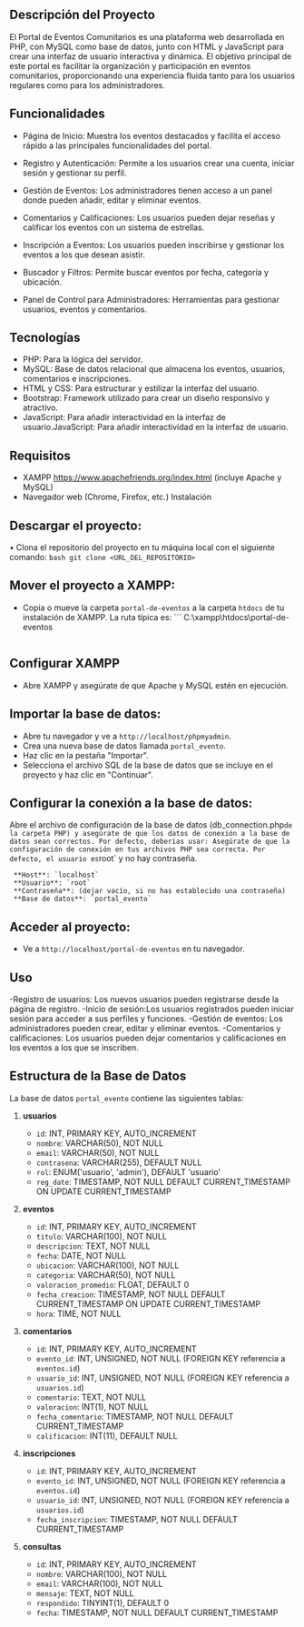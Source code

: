 ## Descripción del Proyecto

El Portal de Eventos Comunitarios es una plataforma web desarrollada en PHP, con MySQL como base de datos, junto con HTML y JavaScript para crear una interfaz de usuario interactiva y dinámica. El objetivo principal de este portal es facilitar la organización y participación en eventos comunitarios, proporcionando una experiencia fluida tanto para los usuarios regulares como para los administradores.

## Funcionalidades

  -	Página de Inicio: Muestra los eventos destacados y facilita el acceso rápido a las principales funcionalidades del portal.
  
  -	Registro y Autenticación: Permite a los usuarios crear una cuenta, iniciar sesión y gestionar su perfil.
  
  -	Gestión de Eventos: Los administradores tienen acceso a un panel donde pueden añadir, editar y eliminar eventos.
  
  - Comentarios y Calificaciones: Los usuarios pueden dejar reseñas y calificar los eventos con un sistema de estrellas.
  
  -	Inscripción a Eventos: Los usuarios pueden inscribirse y gestionar los eventos a los que desean asistir.
  
  -	Buscador y Filtros: Permite buscar eventos por fecha, categoría y ubicación.
  
 -	Panel de Control para Administradores: Herramientas para gestionar usuarios, eventos y comentarios.

## Tecnologías

  -	PHP: Para la lógica del servidor.
  -	MySQL: Base de datos relacional que almacena los eventos, usuarios, comentarios e inscripciones.
  -	HTML y CSS: Para estructurar y estilizar la interfaz del usuario.
  -	Bootstrap: Framework utilizado para crear un diseño responsivo y atractivo.
  -	JavaScript: Para añadir interactividad en la interfaz de usuario.JavaScript: Para añadir interactividad en la interfaz de usuario.

## Requisitos

  -	XAMPP https://www.apachefriends.org/index.html (incluye Apache y MySQL)
  -	Navegador web (Chrome, Firefox, etc.)
Instalación

## Descargar el proyecto:

  •	Clona el repositorio del proyecto en tu máquina local con el siguiente comando:
      ```bash
     git clone <URL_DEL_REPOSITORIO>
     ```

## Mover el proyecto a XAMPP:

 -	Copia o mueve la carpeta `portal-de-eventos` a la carpeta `htdocs` de tu instalación de XAMPP. La ruta típica es:
        ```
     C:\xampp\htdocs\portal-de-eventos
     ```

## Configurar XAMPP

  - Abre XAMPP y asegúrate de que Apache y MySQL estén en ejecución.

## Importar la base de datos:

  -	Abre tu navegador y ve a `http://localhost/phpmyadmin`.
  -	Crea una nueva base de datos llamada `portal_evento`.
  - Haz clic en la pestaña "Importar".
  -	Selecciona el archivo SQL de la base de datos que se incluye en el proyecto y haz clic en "Continuar".

## Configurar la conexión a la base de datos:

Abre el archivo de configuración de la base de datos (db_connection.php` de la carpeta PHP) y asegúrate de que los datos de conexión a la base de datos sean correctos. Por defecto, deberías usar:
Asegúrate de que la configuración de conexión en tus archivos PHP sea correcta. Por defecto, el usuario es `root` y no hay contraseña.

     **Host**: `localhost`
     **Usuario**: `root`
     **Contraseña**: (dejar vacío, si no has establecido una contraseña)
     **Base de datos**: `portal_evento`

## Acceder al proyecto:

  -	Ve a `http://localhost/portal-de-eventos` en tu navegador.

 ## Uso
 
-Registro de usuarios: Los nuevos usuarios pueden registrarse desde la página de registro.
-Inicio de sesión:Los usuarios registrados pueden iniciar sesión para acceder a sus perfiles y funciones.
-Gestión de eventos: Los administradores pueden crear, editar y eliminar eventos.
-Comentarios y calificaciones: Los usuarios pueden dejar comentarios y calificaciones en los eventos a los que se inscriben.


## Estructura de la Base de Datos
La base de datos `portal_evento` contiene las siguientes tablas:

1. **usuarios**
   - `id`: INT, PRIMARY KEY, AUTO_INCREMENT
   - `nombre`: VARCHAR(50), NOT NULL
   - `email`: VARCHAR(50), NOT NULL
   - `contrasena`: VARCHAR(255), DEFAULT NULL
   - `rol`: ENUM('usuario', 'admin'), DEFAULT 'usuario'
   - `reg_date`: TIMESTAMP, NOT NULL DEFAULT CURRENT_TIMESTAMP ON UPDATE CURRENT_TIMESTAMP

2. **eventos**
   - `id`: INT, PRIMARY KEY, AUTO_INCREMENT
   - `titulo`: VARCHAR(100), NOT NULL
   - `descripcion`: TEXT, NOT NULL
   - `fecha`: DATE, NOT NULL
   - `ubicacion`: VARCHAR(100), NOT NULL
   - `categoria`: VARCHAR(50), NOT NULL
   - `valoracion_promedio`: FLOAT, DEFAULT 0
   - `fecha_creacion`: TIMESTAMP, NOT NULL DEFAULT CURRENT_TIMESTAMP ON UPDATE CURRENT_TIMESTAMP
   - `hora`: TIME, NOT NULL

3. **comentarios**
   - `id`: INT, PRIMARY KEY, AUTO_INCREMENT
   - `evento_id`: INT, UNSIGNED, NOT NULL (FOREIGN KEY referencia a `eventos.id`)
   - `usuario_id`: INT, UNSIGNED, NOT NULL (FOREIGN KEY referencia a `usuarios.id`)
   - `comentario`: TEXT, NOT NULL
   - `valoracion`: INT(1), NOT NULL
   - `fecha_comentario`: TIMESTAMP, NOT NULL DEFAULT CURRENT_TIMESTAMP
   - `calificacion`: INT(11), DEFAULT NULL

4. **inscripciones**
   - `id`: INT, PRIMARY KEY, AUTO_INCREMENT
   - `evento_id`: INT, UNSIGNED, NOT NULL (FOREIGN KEY referencia a `eventos.id`)
   - `usuario_id`: INT, UNSIGNED, NOT NULL (FOREIGN KEY referencia a `usuarios.id`)
   - `fecha_inscripcion`: TIMESTAMP, NOT NULL DEFAULT CURRENT_TIMESTAMP

5. **consultas**
   - `id`: INT, PRIMARY KEY, AUTO_INCREMENT
   - `nombre`: VARCHAR(100), NOT NULL
   - `email`: VARCHAR(100), NOT NULL
   - `mensaje`: TEXT, NOT NULL
   - `respondido`: TINYINT(1), DEFAULT 0
   - `fecha`: TIMESTAMP, NOT NULL DEFAULT CURRENT_TIMESTAMP

